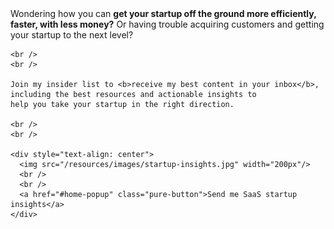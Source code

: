 <form action="https://www.getdrip.com/forms/11557496/submissions" method="post" data-drip-embedded-form="11557496">

  <div data-drip-attribute="description" class="home-cta">
    Wondering how you can <b>get your startup off the ground more efficiently, faster, with less money?</b>
    Or having trouble acquiring customers and getting your startup to the next level?

    <br />
    <br />

    Join my insider list to <b>receive my best content in your inbox</b>, including the best resources and actionable insights to
    help you take your startup in the right direction.

    <br />
    <br />

    <div style="text-align: center">
      <img src="/resources/images/startup-insights.jpg" width="200px"/>
      <br />
      <br />
      <a href="#home-popup" class="pure-button">Send me SaaS startup insights</a>
    </div>

  </div>

</form>
